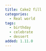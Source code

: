 ```yaml
---
title: Cake2 fill
categories:
  - Real world
tags:
  - birthday
  - celebrate
  - dessert
added: 1.11.0
---
```

